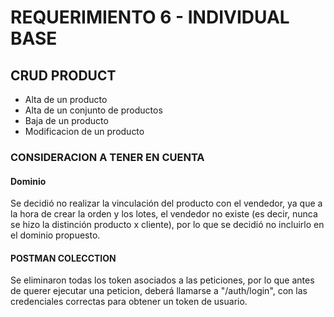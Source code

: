 # REQUERIMIENTO 6 - INDIVIDUAL BASE

## CRUD PRODUCT

- Alta de un producto
- Alta de un conjunto de productos
- Baja de un producto
- Modificacion de un producto

### CONSIDERACION A TENER EN CUENTA

#### Dominio

Se decidió no realizar la vinculación del producto con el vendedor, ya que a la hora de crear la orden y los lotes, el vendedor no existe (es decir, nunca se hizo la distinción producto x cliente), por lo que se decidió no incluirlo en el dominio propuesto.

#### POSTMAN COLECCTION

Se eliminaron todas los token asociados a las peticiones, por lo que antes de querer ejecutar una peticion, deberá llamarse a "/auth/login", con las credenciales correctas para obtener un token de usuario.
